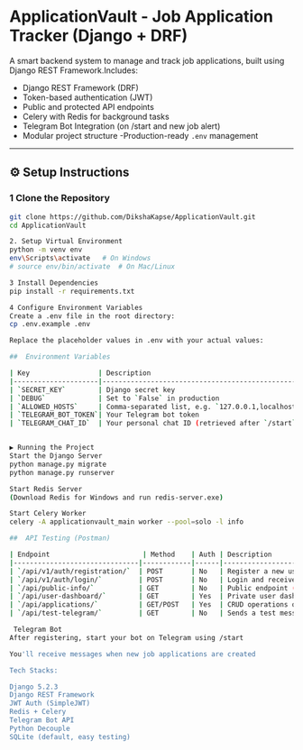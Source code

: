 # ApplicationVault - Job Application Tracker (Django + DRF)

A smart backend system to manage and track job applications, built using Django REST Framework.Includes:
- Django REST Framework (DRF)
- Token-based authentication (JWT)
- Public and protected API endpoints
- Celery with Redis for background tasks
- Telegram Bot Integration (on /start and new job alert)
- Modular project structure
-Production-ready `.env` management

---

## ⚙️ Setup Instructions

### 1 Clone the Repository
```bash
git clone https://github.com/DikshaKapse/ApplicationVault.git
cd ApplicationVault

2. Setup Virtual Environment
python -m venv env
env\Scripts\activate   # On Windows
# source env/bin/activate  # On Mac/Linux

3 Install Dependencies
pip install -r requirements.txt

4 Configure Environment Variables
Create a .env file in the root directory:
cp .env.example .env

Replace the placeholder values in .env with your actual values:

##  Environment Variables

| Key                 | Description                                        |
|---------------------|----------------------------------------------------|
| `SECRET_KEY`        | Django secret key                                  |
| `DEBUG`             | Set to `False` in production                       |
| `ALLOWED_HOSTS`     | Comma-separated list, e.g. `127.0.0.1,localhost`   |
| `TELEGRAM_BOT_TOKEN`| Your Telegram bot token                            |
| `TELEGRAM_CHAT_ID`  | Your personal chat ID (retrieved after `/start`)   |


▶ Running the Project
Start the Django Server
python manage.py migrate
python manage.py runserver

Start Redis Server
(Download Redis for Windows and run redis-server.exe)

Start Celery Worker
celery -A applicationvault_main worker --pool=solo -l info

##  API Testing (Postman)

| Endpoint                       | Method    | Auth | Description                          |
|-------------------------------|------------|------|---------------------------------------|
| `/api/v1/auth/registration/`  | POST       | No   | Register a new user                   |
| `/api/v1/auth/login/`         | POST       | No   | Login and receive JWT tokens          |
| `/api/public-info/`           | GET        | No   | Public endpoint (no auth needed)      |
| `/api/user-dashboard/`        | GET        | Yes  | Private user dashboard                |
| `/api/applications/`          | GET/POST   | Yes  | CRUD operations on job applications   |
| `/api/test-telegram/`         | GET        | No   | Sends a test message via Telegram bot |

 Telegram Bot
After registering, start your bot on Telegram using /start

You'll receive messages when new job applications are created

Tech Stacks:

Django 5.2.3
Django REST Framework
JWT Auth (SimpleJWT)
Redis + Celery
Telegram Bot API
Python Decouple
SQLite (default, easy testing)
